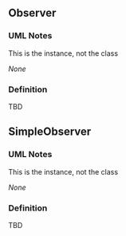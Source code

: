 ## Observer

### UML Notes

This is the instance, not the class

*None*

### Definition

TBD

## SimpleObserver

### UML Notes

This is the instance, not the class

*None*

### Definition

TBD
